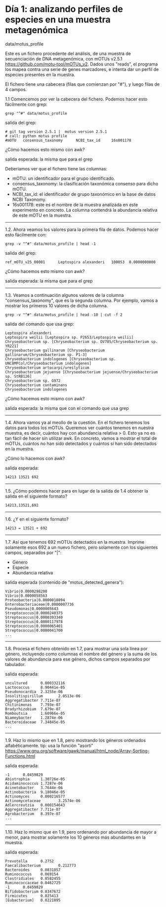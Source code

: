 # Día 1: analizando perfiles de especies en una muestra metagenómica 

data/motus_profile

Este es un fichero procedente del análisis, de una muestra de secuenciación de DNA metagenómica, con mOTUs v2.5.1 https://github.com/motu-tool/mOTUs_v2.
Dados unos "reads", el programa los mapea contra una serie de genes marcadores, e intenta dar un perfil de especies presentes en la muestra.

El fichero tiene una cabecera (filas que comienzan por "#"), y luego filas de 4 campos.


1.1 Comencemos por ver la cabecera del fichero. Podemos hacer esto fácilmente con grep:

```
grep "^#" data/motus_profile
```

salida del grep:
```
# git tag version 2.5.1 |  motus version 2.5.1
# call: python motus profile
#mOTU   consensus_taxonomy      NCBI_tax_id     16s001178
```

¿Cómo hacemos esto mismo con awk?



salida esperada:
la misma que para el grep

Deberiamos ver que el fichero tiene las columnas:
- mOTU: un identificador para el grupo identificado.
- consensus_taxonomy: la clasificación taxonómica consenso para dicho mOTU.
- NCBI_tax_id: el identificador de grupo taxonómico en la base de datos NCBI Taxonomy.
- 16s001178: este es el nombre de la muestra analizada en este experimento en concreto. La columna contendrá la abundancia relativa de este mOTU en la muestra.

-------------

1.2. Ahora veamos los valores para la primera fila de datos. Podemos hacer esto fácilmente con:

```
grep -v "^#" data/motus_profile | head -1
```

salida del grep:
```
ref_mOTU_v25_00001      Leptospira alexanderi   100053  0.0000000000
```

¿Cómo hacemos esto mismo con awk?



salida esperada:
la misma que para el grep

----

1.3. Veamos a continuación algunos valores de la columna "consensus_taxonomy", que es la segunda columna. Por ejemplo, vamos a mostrar los primeros 10 valores de dicha columna.

```
grep -v "^#" data/motus_profile | head -10 | cut -f 2
```

salida del comando que usa grep:
```
Leptospira alexanderi
Leptospira weilii [Leptospira sp. P2653/Leptospira weilii]
Chryseobacterium sp. [Chryseobacterium sp. OV705/Chryseobacterium sp. YR221]
Chryseobacterium gallinarum [Chryseobacterium gallinarum/Chryseobacterium sp. P1-3]
Chryseobacterium indologenes [Chryseobacterium sp. UNC8MFCol/Chryseobacterium indologenes]
Chryseobacterium artocarpi/ureilyticum
Chryseobacterium jejuense [Chryseobacterium jejuense/Chryseobacterium sp. StRB126]
Chryseobacterium sp. G972
Chryseobacterium contaminans
Chryseobacterium indologenes
```

¿Cómo hacemos esto mismo con awk?



salida esperada:
la misma que con el comando que usa grep

----

1.4. Ahora vamos ya al meollo de la cuestión. En el fichero tenemos los datos para todos los mOTUs. Queremos ver cuántos tenemos en nuestra muestra, es decir, cuántos hay con abundancia relativa > 0. Esto ya no es tan fácil de hacer sin utilizar awk. En concreto, vamos a mostrar el total de mOTUs, cuántos no han sido detectados y cuántos sí han sido detectados en la muestra.

¿Cómo lo hacemos con awk?



salida esperada:
```
14213 13521 692
```


----

1.5. ¿Cómo podemos hacer para en lugar de la salida de 1.4 obtener la salida en el siguiente formato?

```
14213,13521,692
```



----

1.6. ¿Y en el siguiente formato?

```
14213 = 13521 + 692
```



----

1.7. Así que tenemos 692 mOTUs detectados en la muestra. Imprime solamente esos 692 a un nuevo fichero, pero solamente con los siguientes campos, separados por "|":

- Género
- Especie
- Abundancia relativa



salida esperada (contenido de "motus_detected_genera"):
```
Vibrio|0.0000298200
Vibrio|0.0000058563
Proteobacteria|0.0000010894
Enterobacteriaceae|0.0000007736
Pseudomonas|0.0000005643
Streptococcus|0.0000240375
Streptococcus|0.0000393340
Streptococcus|0.0000117978
Streptococcus|0.0000065401
Streptococcus|0.0000041700
...
```

----

1.8. Procesa el fichero obtenido en 1.7, para mostrar una sola línea por género, incluyendo como columnas el nombre del género y la suma de los valores de abundancia para ese género, dichos campos separados por tabulador.



salida esperada:
```
uncultured      0.000332116
Lactococcus     8.90441e-05
Pseudonocardia  2.3255e-06
Insolitispirillum       2.0513e-06
Aggregatibacter 7.711e-07
Chitinimonas    7.793e-07
Bradyrhizobium  7.679e-07
Romboutsia      1.60966e-05
Niameybacter    1.2874e-06
Bacteroidaceae  7.34845e-05
...
```

----

1.9. Haz lo mismo que en 1.8, pero mostrando los géneros ordenados alfabéticamente.
tip: usa la función "asorti" https://www.gnu.org/software/gawk/manual/html_node/Array-Sorting-Functions.html




salida esperada:
```
-1      0.0459829
Abiotrophia     1.30726e-05
Acidaminococcus 1.7287e-06
Acinetobacter   3.7644e-06
Actinobacteria  9.18046e-05
Actinomyces     0.000216577
Actinomycetaceae        3.2574e-06
Adlercreutzia   0.000154643
Aggregatibacter 7.711e-07
Agrobacterium   8.397e-07
...
```

----

1.10. Haz lo mismo que en 1.9, pero ordenando por abundancia de mayor a menor, para mostrar solamente los 10 géneros más abundantes en la muestra.



salida esperada:
```
Prevotella      0.2752
Faecalibacterium        0.212773
Bacteroides     0.0831857
Ruminococcus    0.069154
Clostridiales   0.0582455
Ruminococcaceae 0.0462725
-1      0.0459829
Bifidobacterium 0.0347672
Firmicutes      0.025413
[Eubacterium]   0.0221895
```


